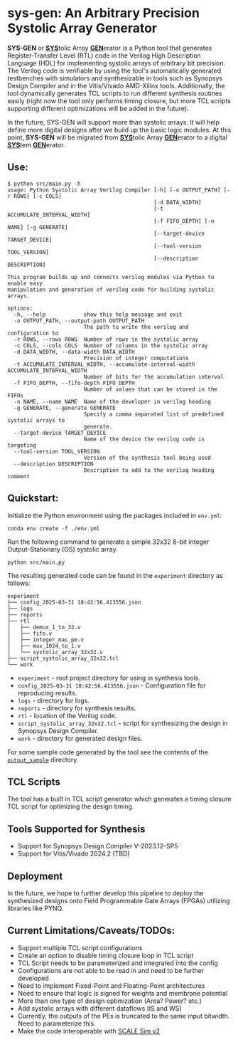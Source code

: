 # sys-gen: An Arbitrary Precision Systolic Array Generator

**SYS-GEN** or <ins>**SYS**</ins>tolic Array <ins>**GEN**</ins>erator is a Python tool that generates Register-Transfer Level (RTL) code in the Verilog High Description Language (HDL) for implementing systolic arrays of arbitrary bit precision. The Verilog code is verifiable by using the tool's automatically generated testbenches with simulators and synthesizable in tools such as Synopsys Design Compiler and in the Vitis/Vivado AMD-Xilinx tools. Additionally, the tool dynamically generates TCL scripts to run different synthesis routines easily (right now the tool only performs timing closure, but more TCL scripts supporting different optimizations will be added in the future).

In the future, SYS-GEN will support more than systolic arrays. It will help define more digital designs after we build up the basic logic modules. At this point, **SYS-GEN** will be migrated from <ins>**SYS**</ins>tolic Array <ins>**GEN**</ins>erator to a digital <ins>**SYS**</ins>tem <ins>**GEN**</ins>erator. 

## Use:

```
$ python src/main.py -h
usage: Python Systolic Array Verilog Compiler [-h] [-o OUTPUT_PATH] [-r ROWS] [-c COLS]
                                              [-d DATA_WIDTH]
                                              [-t ACCUMULATE_INTERVAL_WIDTH]
                                              [-f FIFO_DEPTH] [-n NAME] [-g GENERATE]
                                              [--target-device TARGET_DEVICE]
                                              [--tool-version TOOL_VERSION]
                                              [--description DESCRIPTION]

This program builds up and connects verilog modules via Python to enable easy
manipulation and generation of verilog code for building systolic arrays.

options:
  -h, --help            show this help message and exit
  -o OUTPUT_PATH, --output-path OUTPUT_PATH
                        The path to write the verilog and configuration to
  -r ROWS, --rows ROWS  Number of rows in the systolic array
  -c COLS, --cols COLS  Number of columns in the systolic array
  -d DATA_WIDTH, --data-width DATA_WIDTH
                        Precision of integer computations
  -t ACCUMULATE_INTERVAL_WIDTH, --accumulate-interval-width ACCUMULATE_INTERVAL_WIDTH
                        Number of bits for the accumulation interval
  -f FIFO_DEPTH, --fifo-depth FIFO_DEPTH
                        Number of values that can be stored in the FIFOs
  -n NAME, --name NAME  Name of the developer in verilog heading
  -g GENERATE, --generate GENERATE
                        Specify a comma separated list of predefined systolic arrays to
                        generate.
  --target-device TARGET_DEVICE
                        Name of the device the verilog code is targeting
  --tool-version TOOL_VERSION
                        Version of the synthesis tool being used
  --description DESCRIPTION
                        Description to add to the verilog heading comment
```

## Quickstart:

Initialize the Python environment using the packages included in `env.yml`:

```
conda env create -f ./env.yml
```

Run the following command to generate a simple 32x32 8-bit integer Output-Stationary (OS) systolic array.

```
python src/main.py
```

The resulting generated code can be found in the `experiment` directory as follows:

```
experiment
├── config_2025-03-31 18:42:56.413556.json
├── logs
├── reports
├── rtl
│   ├── demux_1_to_32.v
│   ├── fifo.v
│   ├── integer_mac_pe.v
│   ├── mux_1024_to_1.v
│   └── systolic_array_32x32.v
├── script_systolic_array_32x32.tcl
└── work
```

- `experiment` - root project directory for using in synthesis tools.
- `config_2025-03-31 18:42:56.413556.json` - Configuration file for reproducing results.
- `logs` - directory for logs.
- `reports` - directory for synthesis results.
- `rtl` - location of the Verilog code.
- `script_systolic_array_32x32.tcl` - script for synthesizing the design in Synopsys Design Compiler.
- `work` - directory for generated design files.

For some sample code generated by the tool see the contents of the [`output_sample`](output_sample/) directory.

## TCL Scripts

The tool has a built in TCL script generator which generates a timing closure TCL script for optimizing the design timing.

## Tools Supported for Synthesis

- Support for Synopsys Design Compiler V-2023.12-SP5
- Support for Vitis/Vivado 2024.2 (TBD)

## Deployment

In the future, we hope to further develop this pipeline to deploy the synthesized designs onto Field Programmable Gate Arrays (FPGAs) utilizing libraries like PYNQ.

## Current Limitations/Caveats/TODOs:

- Support multiple TCL script configurations
- Create an option to disable timing closure loop in TCL script
- TCL Script needs to be parameterized and integrated into the config
- Configurations are not able to be read in and need to be further developed
- Need to implement Fixed-Point and Floating-Point architectures
- Need to ensure that logic is signed for weights and membrane potential
- More than one type of design optimization (Area? Power? etc.)
- Add systolic arrays with different dataflows (IS and WS)
- Currently, the outputs of the PEs is truncated to the same input bitwidth. Need to parameterize this.
- Make the code interoperable with [SCALE Sim v2](https://github.com/scalesim-project/scale-sim-v2)
